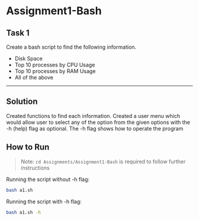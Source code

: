 # Assignment1-Bash
## Task 1
Create a bash script to find the following information. 
- Disk Space
- Top 10 processes by CPU Usage
- Top 10 processes by RAM Usage
- All of the above

---

## Solution
Created functions to find each information.
Created a user menu which would allow user to select any of the option from the given options with the -h (help) flag as optional.
The -h flag shows how to operate the program

## How to Run
> Note: `cd Assignments/Assignment1-Bash` is required to follow further instructions 

Running the script without -h flag:

```sh
bash a1.sh
```

Running the script with -h flag:

```sh
bash a1.sh -h